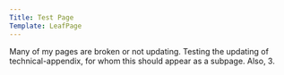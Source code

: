 ```yaml
---
Title: Test Page
Template: LeafPage
---
```


Many of my pages are broken or not updating. Testing the updating of technical-appendix, for whom this should appear as a subpage. Also, $3$.
